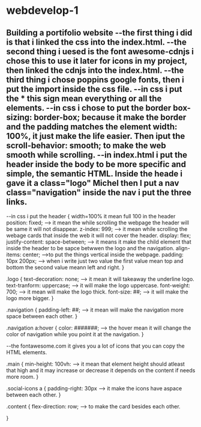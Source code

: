 # webdevelop-1 
 Building a portifolio website
 --the first thing i did is that i linked the css into the index.html.
 --the second thing i uesed is the font awesome-cdnjs i chose this to use it later for icons in my project, then linked the cdnjs into the index.html.
 --the third thing i chose poppins google fonts, then i put the import inside the css file.
 --in css i put the * this sign mean everything or all the elements.
 --in css i chose to put the border box-sizing: border-box; because it make the border and the padding matches the element width: 100%, it just make the life easier. Then iput the scroll-behavior: smooth; to make the web smooth while scrolling.
 --in index.html i put the header inside the body to be more specific and simple, the semantic HTML. Inside the heade i gave it a class="logo" Michel then I put a nav class="navigation" inside the nav i put the three links.
 ----------------------------------------------------------------------------------
 --in css i put the 
 header { width=100% it mean full 100 in the header
      position: fixed; --> it mean the while scrolling the webpage the header will be same it will not disappear.
      z-index: 999; --> it mean while scrolling the webage cards that inside the web it will not cover the header.
      display: flex;
      justify-content: space-between; --> it means it make the child element that inside the header to be sapce betwwen the logo and the navigation.
      align-items: center; -->to put the things vertical inside the webpage.
      padding: 10px 200px; --> when i write just two value the first value mean top and bottom the second value meann left and right.
 }

 .logo {
    text-decoration: none; --> it mean it will takeaway the underline logo.
    text-tranform: uppercase; --> it will make the logo uppercase.
    font-weight: 700; --> it mean will make the logo thick.
    font-size: ##; --> it will make the logo more bigger.
 }

 .navigation {
    padding-left: ##; --> it mean will make the navigation more space between each other.
 }

 .navigation a:hover {
 color: #######; --> the hover mean it will change the color of navigation while you point it at the navigation.
 }

 --the fontawesome.com it gives you a lot of icons that you can copy the HTML elements.

 .main {
    min-height: 100vh: --> it mean that element height should atleast that high and it may increase or decrease it depends on the content if needs more room.
 }

.social-icons a {
   padding-right: 30px --> it make the icons have aspace between each other.
}

 .content {
   flex-direction: row; --> to make the card besides each other.

 }

 
 
